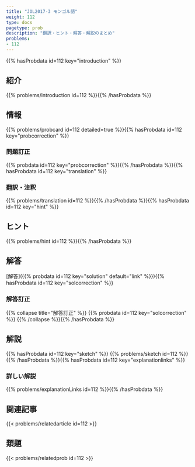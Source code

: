 ```yaml
---
title: "JOL2017-3 モンゴル語"
weight: 112
type: docs
pagetype: prob
description: "翻訳・ヒント・解答・解説のまとめ"
problems: 
- 112
---
```


{{% hasProbdata id=112 key="introduction" %}}

## 紹介

{{% problems/introduction id=112 %}}{{% /hasProbdata %}}

## 情報

{{% problems/probcard id=112 detailed=true %}}{{% hasProbdata id=112 key="probcorrection" %}}

### 問題訂正

{{% probdata id=112 key="probcorrection" %}}{{% /hasProbdata %}}{{% hasProbdata id=112 key="translation" %}}

### 翻訳・注釈

{{% problems/translation id=112 %}}{{% /hasProbdata %}}{{% hasProbdata id=112 key="hint" %}}

## ヒント

{{% problems/hint id=112 %}}{{% /hasProbdata %}}

## 解答

[解答]({{% probdata id=112 key="solution" default="link" %}}){{% hasProbdata id=112 key="solcorrection" %}}

### 解答訂正

{{% collapse title="解答訂正" %}}
{{% probdata id=112 key="solcorrection" %}}
{{% /collapse %}}{{% /hasProbdata %}}

## 解説

{{% hasProbdata id=112 key="sketch" %}}
{{% problems/sketch id=112 %}}
{{% /hasProbdata %}}{{% hasProbdata id=112 key="explanationlinks" %}}

### 詳しい解説

{{% problems/explanationLinks id=112 %}}{{% /hasProbdata %}}

## 関連記事

{{< problems/relatedarticle id=112 >}}

## 類題

{{< problems/relatedprob id=112 >}}
